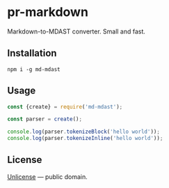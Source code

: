 # pr-markdown

Markdown-to-MDAST converter. Small and fast.

## Installation

```shell
npm i -g md-mdast
```

## Usage

```js
const {create} = require('md-mdast');

const parser = create();

console.log(parser.tokenizeBlock('hello world'));
console.log(parser.tokenizeInline('hello world'));
```

## License

[Unlicense](http://unlicense.org/) &mdash; public domain.
